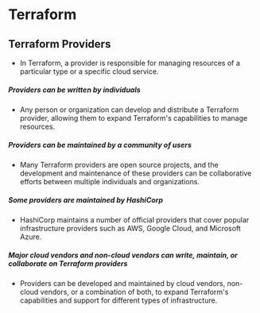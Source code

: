 # Terraform

## Terraform Providers

- In Terraform, a provider is responsible for managing resources of a particular type or a specific cloud service.

##### Providers can be written by individuals

- Any person or organization can develop and distribute a Terraform provider, allowing them to expand Terraform's capabilities to manage resources.

##### Providers can be maintained by a community of users

- Many Terraform providers are open source projects, and the development and maintenance of these providers can be collaborative efforts between multiple individuals and organizations.

##### Some providers are maintained by HashiCorp

- HashiCorp maintains a number of official providers that cover popular infrastructure providers such as AWS, Google Cloud, and Microsoft Azure.

##### Major cloud vendors and non-cloud vendors can write, maintain, or collaborate on Terraform providers

- Providers can be developed and maintained by cloud vendors, non-cloud vendors, or a combination of both, to expand Terraform's capabilities and support for different types of infrastructure.

